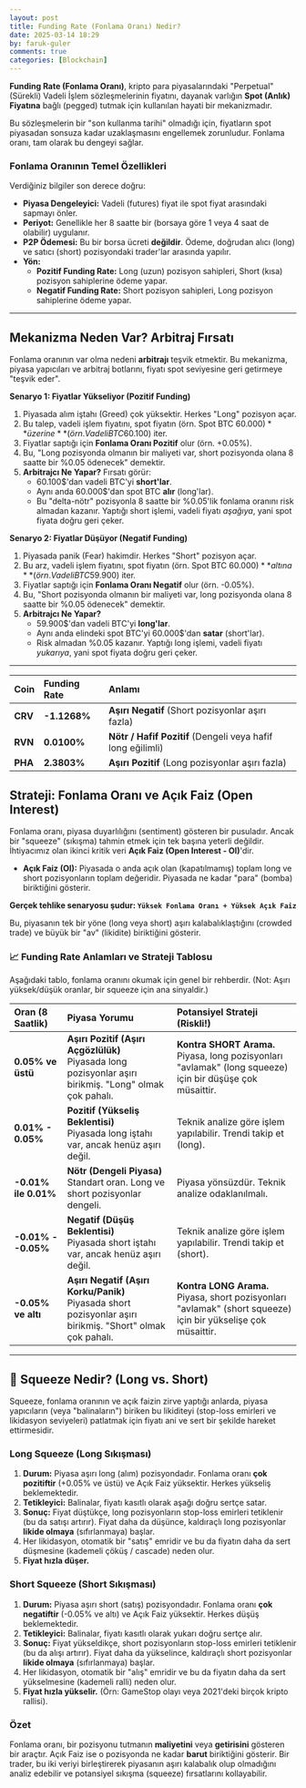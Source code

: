 ```yaml
---
layout: post
title: Funding Rate (Fonlama Oranı) Nedir?
date: 2025-03-14 18:29
by: faruk-guler
comments: true
categories: [Blockchain]
---
```


**Funding Rate (Fonlama Oranı)**, kripto para piyasalarındaki "Perpetual" (Sürekli) Vadeli İşlem sözleşmelerinin fiyatını, dayanak varlığın **Spot (Anlık) Fiyatına** bağlı (pegged) tutmak için kullanılan hayati bir mekanizmadır.

Bu sözleşmelerin bir "son kullanma tarihi" olmadığı için, fiyatların spot piyasadan sonsuza kadar uzaklaşmasını engellemek zorunludur. Fonlama oranı, tam olarak bu dengeyi sağlar.

### Fonlama Oranının Temel Özellikleri

Verdiğiniz bilgiler son derece doğru:

* **Piyasa Dengeleyici:** Vadeli (futures) fiyat ile spot fiyat arasındaki sapmayı önler.
* **Periyot:** Genellikle her 8 saatte bir (borsaya göre 1 veya 4 saat de olabilir) uygulanır.
* **P2P Ödemesi:** Bu bir borsa ücreti **değildir**. Ödeme, doğrudan alıcı (long) ve satıcı (short) pozisyondaki trader'lar arasında yapılır.
* **Yön:**
    * **Pozitif Funding Rate:** Long (uzun) pozisyon sahipleri, Short (kısa) pozisyon sahiplerine ödeme yapar.
    * **Negatif Funding Rate:** Short pozisyon sahipleri, Long pozisyon sahiplerine ödeme yapar.

---

## Mekanizma Neden Var? Arbitraj Fırsatı

Fonlama oranının var olma nedeni **arbitrajı** teşvik etmektir. Bu mekanizma, piyasa yapıcıları ve arbitraj botlarını, fiyatı spot seviyesine geri getirmeye "teşvik eder".

**Senaryo 1: Fiyatlar Yükseliyor (Pozitif Funding)**

1.  Piyasada alım iştahı (Greed) çok yüksektir. Herkes "Long" pozisyon açar.
2.  Bu talep, vadeli işlem fiyatını, spot fiyatın (örn. Spot BTC 60.000$) **üzerine** (örn. Vadeli BTC 60.100$) iter.
3.  Fiyatlar saptığı için **Fonlama Oranı Pozitif** olur (örn. +0.05%).
4.  Bu, "Long pozisyonda olmanın bir maliyeti var, short pozisyonda olana 8 saatte bir %0.05 ödenecek" demektir.
5.  **Arbitrajcı Ne Yapar?** Fırsatı görür:
    * 60.100$'dan vadeli BTC'yi **short'lar**.
    * Aynı anda 60.000$'dan spot BTC **alır** (long'lar).
    * Bu "delta-nötr" pozisyonla 8 saatte bir %0.05'lik fonlama oranını risk almadan kazanır. Yaptığı short işlemi, vadeli fiyatı *aşağıya*, yani spot fiyata doğru geri çeker.

**Senaryo 2: Fiyatlar Düşüyor (Negatif Funding)**

1.  Piyasada panik (Fear) hakimdir. Herkes "Short" pozisyon açar.
2.  Bu arz, vadeli işlem fiyatını, spot fiyatın (örn. Spot BTC 60.000$) **altına** (örn. Vadeli BTC 59.900$) iter.
3.  Fiyatlar saptığı için **Fonlama Oranı Negatif** olur (örn. -0.05%).
4.  Bu, "Short pozisyonda olmanın bir maliyeti var, long pozisyonda olana 8 saatte bir %0.05 ödenecek" demektir.
5.  **Arbitrajcı Ne Yapar?**
    * 59.900$'dan vadeli BTC'yi **long'lar**.
    * Aynı anda elindeki spot BTC'yi 60.000$'dan **satar** (short'lar).
    * Risk almadan %0.05 kazanır. Yaptığı long işlemi, vadeli fiyatı *yukarıya*, yani spot fiyata doğru geri çeker.

---

| Coin    | Funding Rate | Anlamı                                                      |
|:--------|:-------------|:------------------------------------------------------------|
| **CRV** | **-1.1268%** | **Aşırı Negatif** (Short pozisyonlar aşırı fazla)           |
| **RVN** | **0.0100%**  | **Nötr / Hafif Pozitif** (Dengeli veya hafif long eğilimli) |
| **PHA** | **2.3803%**  | **Aşırı Pozitif** (Long pozisyonlar aşırı fazla)            |

## Strateji: Fonlama Oranı ve Açık Faiz (Open Interest)

Fonlama oranı, piyasa duyarlılığını (sentiment) gösteren bir pusuladır. Ancak bir "squeeze" (sıkışma) tahmin etmek için tek başına yeterli değildir. İhtiyacımız olan ikinci kritik veri **Açık Faiz (Open Interest - OI)**'dir.

* **Açık Faiz (OI):** Piyasada o anda açık olan (kapatılmamış) toplam long ve short pozisyonların toplam değeridir. Piyasada ne kadar "para" (bomba) biriktiğini gösterir.

**Gerçek tehlike senaryosu şudur: `Yüksek Fonlama Oranı + Yüksek Açık Faiz`**

Bu, piyasanın tek bir yöne (long veya short) aşırı kalabalıklaştığını (crowded trade) ve büyük bir "av" (likidite) biriktiğini gösterir.

### 📈 Funding Rate Anlamları ve Strateji Tablosu

Aşağıdaki tablo, fonlama oranını okumak için genel bir rehberdir. (Not: Aşırı yüksek/düşük oranlar, bir squeeze için ana sinyaldir.)

| Oran (8 Saatlik) | Piyasa Yorumu | Potansiyel Strateji (Riskli!) |
| :--- | :--- | :--- |
| **0.05% ve üstü** | **Aşırı Pozitif (Aşırı Açgözlülük)**<br> Piyasada long pozisyonlar aşırı birikmiş. "Long" olmak çok pahalı. | **Kontra SHORT Arama.**<br> Piyasa, long pozisyonları "avlamak" (long squeeze) için bir düşüşe çok müsaittir. |
| **0.01% - 0.05%** | **Pozitif (Yükseliş Beklentisi)**<br> Piyasada long iştahı var, ancak henüz aşırı değil. | Teknik analize göre işlem yapılabilir. Trendi takip et (long). |
| **-0.01% ile 0.01%** | **Nötr (Dengeli Piyasa)**<br> Standart oran. Long ve short pozisyonlar dengeli. | Piyasa yönsüzdür. Teknik analize odaklanılmalı. |
| **-0.01% - -0.05%** | **Negatif (Düşüş Beklentisi)**<br> Piyasada short iştahı var, ancak henüz aşırı değil. | Teknik analize göre işlem yapılabilir. Trendi takip et (short). |
| **-0.05% ve altı** | **Aşırı Negatif (Aşırı Korku/Panik)**<br> Piyasada short pozisyonlar aşırı birikmiş. "Short" olmak çok pahalı. | **Kontra LONG Arama.**<br> Piyasa, short pozisyonları "avlamak" (short squeeze) için bir yükselişe çok müsaittir. |

---

## 🎯 Squeeze Nedir? (Long vs. Short)

Squeeze, fonlama oranının ve açık faizin zirve yaptığı anlarda, piyasa yapıcıların (veya "balinaların") biriken bu likiditeyi (stop-loss emirleri ve likidasyon seviyeleri) patlatmak için fiyatı ani ve sert bir şekilde hareket ettirmesidir.

### Long Squeeze (Long Sıkışması)

1.  **Durum:** Piyasa aşırı long (alım) pozisyondadır. Fonlama oranı **çok pozitiftir** (+0.05% ve üstü) ve Açık Faiz yüksektir. Herkes yükseliş beklemektedir.
2.  **Tetikleyici:** Balinalar, fiyatı kasıtlı olarak aşağı doğru sertçe satar.
3.  **Sonuç:** Fiyat düştükçe, long pozisyonların stop-loss emirleri tetiklenir (bu da satışı artırır). Fiyat daha da düşünce, kaldıraçlı long pozisyonlar **likide olmaya** (sıfırlanmaya) başlar.
4.  Her likidasyon, otomatik bir "satış" emridir ve bu da fiyatın daha da sert düşmesine (kademeli çöküş / cascade) neden olur.
5.  **Fiyat hızla düşer.**

### Short Squeeze (Short Sıkışması)

1.  **Durum:** Piyasa aşırı short (satış) pozisyondadır. Fonlama oranı **çok negatiftir** (-0.05% ve altı) ve Açık Faiz yüksektir. Herkes düşüş beklemektedir.
2.  **Tetikleyici:** Balinalar, fiyatı kasıtlı olarak yukarı doğru sertçe alır.
3.  **Sonuç:** Fiyat yükseldikçe, short pozisyonların stop-loss emirleri tetiklenir (bu da alışı artırır). Fiyat daha da yükselince, kaldıraçlı short pozisyonlar **likide olmaya** (sıfırlanmaya) başlar.
4.  Her likidasyon, otomatik bir "alış" emridir ve bu da fiyatın daha da sert yükselmesine (kademeli ralli) neden olur.
5.  **Fiyat hızla yükselir.** (Örn: GameStop olayı veya 2021'deki birçok kripto rallisi).

### Özet

Fonlama oranı, bir pozisyonu tutmanın **maliyetini** veya **getirisini** gösteren bir araçtır. Açık Faiz ise o pozisyonda ne kadar **barut** biriktiğini gösterir. Bir trader, bu iki veriyi birleştirerek piyasanın aşırı kalabalık olup olmadığını analiz edebilir ve potansiyel sıkışma (squeeze) fırsatlarını kollayabilir.